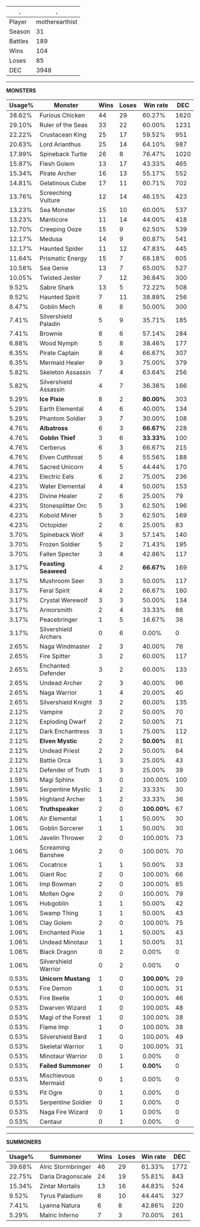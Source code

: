 .|.
|-|-
Player|motherearthist
Season|31
Battles|189
Wins|104
Loses|85
DEC|3948

---
**MONSTERS**

Usage%|Monster|Wins|Loses|Win rate|DEC|
-|-|-|-|-|-|
38.62%|Furious Chicken|44|29|60.27%|1620|
29.10%|Ruler of the Seas|33|22|60.00%|1231|
22.22%|Crustacean King|25|17|59.52%|951|
20.63%|Lord Arianthus|25|14|64.10%|987|
17.99%|Spineback Turtle|26|8|76.47%|1020|
15.87%|Flesh Golem|13|17|43.33%|465|
15.34%|Pirate Archer|16|13|55.17%|552|
14.81%|Gelatinous Cube|17|11|60.71%|702|
13.76%|Screeching Vulture|12|14|46.15%|423|
13.23%|Sea Monster|15|10|60.00%|537|
13.23%|Manticore|11|14|44.00%|418|
12.70%|Creeping Ooze|15|9|62.50%|539|
12.17%|Medusa|14|9|60.87%|541|
12.17%|Haunted Spider|11|12|47.83%|445|
11.64%|Prismatic Energy|15|7|68.18%|605|
10.58%|Sea Genie|13|7|65.00%|527|
10.05%|Twisted Jester|7|12|36.84%|300|
9.52%|Sabre Shark|13|5|72.22%|508|
9.52%|Haunted Spirit|7|11|38.89%|256|
8.47%|Goblin Mech|8|8|50.00%|300|
7.41%|Silvershield Paladin|5|9|35.71%|185|
7.41%|Brownie|8|6|57.14%|284|
6.88%|Wood Nymph|5|8|38.46%|177|
6.35%|Pirate Captain|8|4|66.67%|307|
6.35%|Mermaid Healer|9|3|75.00%|379|
5.82%|Skeleton Assassin|7|4|63.64%|256|
5.82%|Silvershield Assassin|4|7|36.36%|166|
5.29%|**Ice Pixie**|8|2|**80.00%**|303|
5.29%|Earth Elemental|4|6|40.00%|134|
5.29%|Phantom Soldier|3|7|30.00%|108|
4.76%|**Albatross**|6|3|**66.67%**|228|
4.76%|**Goblin Thief**|3|6|**33.33%**|100|
4.76%|Cerberus|6|3|66.67%|215|
4.76%|Elven Cutthroat|5|4|55.56%|188|
4.76%|Sacred Unicorn|4|5|44.44%|170|
4.23%|Electric Eels|6|2|75.00%|236|
4.23%|Water Elemental|4|4|50.00%|153|
4.23%|Divine Healer|2|6|25.00%|79|
4.23%|Stonesplitter Orc|5|3|62.50%|196|
4.23%|Kobold Miner|5|3|62.50%|169|
4.23%|Octopider|2|6|25.00%|83|
3.70%|Spineback Wolf|4|3|57.14%|140|
3.70%|Frozen Soldier|5|2|71.43%|195|
3.70%|Fallen Specter|3|4|42.86%|117|
3.17%|**Feasting Seaweed**|4|2|**66.67%**|169|
3.17%|Mushroom Seer|3|3|50.00%|117|
3.17%|Feral Spirit|4|2|66.67%|160|
3.17%|Crystal Werewolf|3|3|50.00%|134|
3.17%|Armorsmith|2|4|33.33%|86|
3.17%|Peacebringer|1|5|16.67%|36|
3.17%|Silvershield Archers|0|6|0.00%|0|
2.65%|Naga Windmaster|2|3|40.00%|76|
2.65%|Fire Spitter|3|2|60.00%|117|
2.65%|Enchanted Defender|3|2|60.00%|133|
2.65%|Undead Archer|2|3|40.00%|96|
2.65%|Naga Warrior|1|4|20.00%|40|
2.65%|Silvershield Knight|3|2|60.00%|135|
2.12%|Vampire|2|2|50.00%|70|
2.12%|Exploding Dwarf|2|2|50.00%|71|
2.12%|Dark Enchantress|3|1|75.00%|112|
2.12%|**Elven Mystic**|2|2|**50.00%**|81|
2.12%|Undead Priest|2|2|50.00%|84|
2.12%|Battle Orca|1|3|25.00%|43|
2.12%|Defender of Truth|1|3|25.00%|39|
1.59%|Magi Sphinx|3|0|100.00%|100|
1.59%|Serpentine Mystic|1|2|33.33%|30|
1.59%|Highland Archer|1|2|33.33%|36|
1.06%|**Truthspeaker**|2|0|**100.00%**|67|
1.06%|Air Elemental|1|1|50.00%|30|
1.06%|Goblin Sorcerer|1|1|50.00%|30|
1.06%|Javelin Thrower|2|0|100.00%|73|
1.06%|Screaming Banshee|2|0|100.00%|70|
1.06%|Cocatrice|1|1|50.00%|33|
1.06%|Giant Roc|2|0|100.00%|66|
1.06%|Imp Bowman|2|0|100.00%|85|
1.06%|Molten Ogre|2|0|100.00%|79|
1.06%|Hobgoblin|1|1|50.00%|42|
1.06%|Swamp Thing|1|1|50.00%|43|
1.06%|Clay Golem|2|0|100.00%|75|
1.06%|Enchanted Pixie|1|1|50.00%|43|
1.06%|Undead Minotaur|1|1|50.00%|31|
1.06%|Black Dragon|0|2|0.00%|0|
1.06%|Silvershield Warrior|0|2|0.00%|0|
0.53%|**Unicorn Mustang**|1|0|**100.00%**|29|
0.53%|Fire Demon|1|0|100.00%|31|
0.53%|Fire Beetle|1|0|100.00%|46|
0.53%|Dwarven Wizard|1|0|100.00%|48|
0.53%|Magi of the Forest|1|0|100.00%|38|
0.53%|Flame Imp|1|0|100.00%|38|
0.53%|Silvershield Bard|1|0|100.00%|49|
0.53%|Skeletal Warrior|1|0|100.00%|31|
0.53%|Minotaur Warrior|0|1|0.00%|0|
0.53%|**Failed Summoner**|0|1|**0.00%**|0|
0.53%|Mischievous Mermaid|0|1|0.00%|0|
0.53%|Pit Ogre|0|1|0.00%|0|
0.53%|Serpentine Soldier|0|1|0.00%|0|
0.53%|Naga Fire Wizard|0|1|0.00%|0|
0.53%|Centaur|0|1|0.00%|0|

---
**SUMMONERS**

Usage%|Summoner|Wins|Loses|Win rate|DEC|
-|-|-|-|-|-|
39.68%|Alric Stormbringer|46|29|61.33%|1772|
22.75%|Daria Dragonscale|24|19|55.81%|843|
15.34%|Zintar Mortalis|13|16|44.83%|524|
9.52%|Tyrus Paladium|8|10|44.44%|327|
7.41%|Lyanna Natura|6|8|42.86%|220|
5.29%|Malric Inferno|7|3|70.00%|261|
